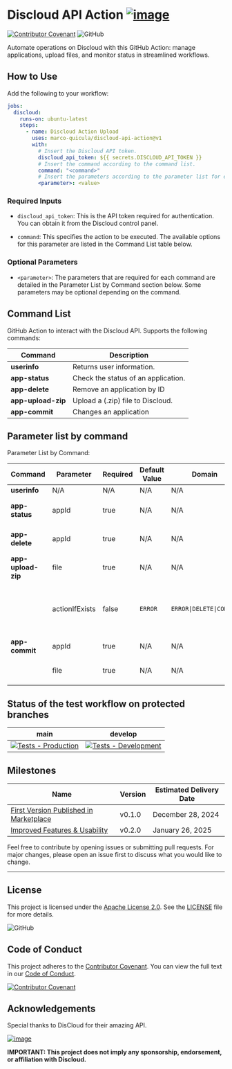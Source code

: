 # Discloud API Action [![image](https://github.com/user-attachments/assets/528238b4-547e-4d9e-953d-78c1df182210)](https://discloud.com)
[![Contributor Covenant](https://img.shields.io/badge/Contributor%20Covenant-2.1-4baaaa.svg)](CODE_OF_CONDUCT.md)
![GitHub](https://img.shields.io/github/license/marco-quicula/discloud-api-action)

Automate operations on Discloud with this GitHub Action: manage applications, upload files, and monitor status in streamlined workflows.

## How to Use

Add the following to your workflow:

```yaml
jobs:
  discloud:
    runs-on: ubuntu-latest
    steps:
      - name: Discloud Action Upload
        uses: marco-quicula/discloud-api-action@v1
        with:
          # Insert the Discloud API token.
          discloud_api_token: ${{ secrets.DISCLOUD_API_TOKEN }}
          # Insert the command according to the command list.
          command: "<command>"
          # Insert the parameters according to the parameter list for each command.
          <parameter>: <value>
```

### Required Inputs
- `discloud_api_token`: This is the API token required for authentication. You can obtain it from the Discloud control panel.
  
- `command`: This specifies the action to be executed. The available options for this parameter are listed in the Command List table below.

### Optional Parameters
- `<parameter>`: The parameters that are required for each command are detailed in the Parameter List by Command section below. Some parameters may be optional depending on the command.

## Command List

GitHub Action to interact with the Discloud API. Supports the following commands:

| Command            | Description                         |
|--------------------|-------------------------------------|
| **userinfo**       | Returns user information.           |
| **app-status**     | Check the status of an application. |
| **app-delete**     | Remove an application by ID         |
| **app-upload-zip** | Upload a (.zip) file to Discloud.  |
| **app-commit**     | Changes an application              |

## Parameter list by command

Parameter List by Command:

| Command            | Parameter      | Required | Default Value | Domain                  | Description                                              | Example                         |
|--------------------|----------------|----------|---------------|-------------------------|----------------------------------------------------------|---------------------------------|
| **userinfo**       | N/A            | N/A      | N/A           | N/A                     | N/A                                                      | N/A                             |
| **app-status**     | appId          | true     | N/A           | N/A                     | Application ID or `all` for all apps.                    | appId:&nbsp;my-app              |
| **app-delete**     | appId          | true     | N/A           | N/A                     | Application ID or `all` for all apps.                    | appId:&nbsp;my-app              |
| **app-upload-zip** | file           | true     | N/A           | N/A                     | File (.zip) to be uploaded.                              | file:&nbsp;"./path/to/file.zip" |
|                    | actionIfExists | false    | `ERROR`       | `ERROR\|DELETE\|COMMIT` | Action to be taken if the application is already active. | actionIfExist:&nbsp;DELETE      |
| **app-commit**     | appId          | true     | N/A           | N/A                     | Application ID.                                          | appId:&nbsp;my-app              |
|                    | file           | true     | N/A           | N/A                     | File (.zip) to be uploaded.                              | file:&nbsp;path/to/file.zip"    |

## Status of the test workflow on protected branches

| main                                                                                                                                                                                                                          | develop                                                                                                                                                                                                                                 |
|-------------------------------------------------------------------------------------------------------------------------------------------------------------------------------------------------------------------------------|-----------------------------------------------------------------------------------------------------------------------------------------------------------------------------------------------------------------------------------------|
| [![Tests - Production](https://github.com/marco-quicula/discloud-api-action/actions/workflows/tests-main.yaml/badge.svg?branch=main)](https://github.com/marco-quicula/discloud-api-action/actions/workflows/tests-main.yaml) | [![Tests - Development](https://github.com/marco-quicula/discloud-api-action/actions/workflows/tests-develop.yaml/badge.svg?branch=develop)](https://github.com/marco-quicula/discloud-api-action/actions/workflows/tests-develop.yaml) |


## Milestones

| Name                                                                                                       | Version | Estimated Delivery Date |
|------------------------------------------------------------------------------------------------------------|---------|-------------------------|
| [First Version Published in Marketplace](https://github.com/marco-quicula/discloud-api-action/milestone/1) | v0.1.0  | December 28, 2024       |
| [Improved Features & Usability](https://github.com/marco-quicula/discloud-api-action/milestone/2)          | v0.2.0  | January 26, 2025        |

Feel free to contribute by opening issues or submitting pull requests. For major changes, please open an issue first to discuss what you would like to change.

---

## License
This project is licensed under the [Apache License 2.0](https://www.apache.org/licenses/LICENSE-2.0). See the [LICENSE](./LICENSE) file for more details.

![GitHub](https://img.shields.io/github/license/marco-quicula/discloud-api-action)

## Code of Conduct
This project adheres to the [Contributor Covenant](https://www.contributor-covenant.org). You can view the full text in our [Code of Conduct](./CODE_OF_CONDUCT.md).

[![Contributor Covenant](https://img.shields.io/badge/Contributor%20Covenant-2.1-4baaaa.svg)](CODE_OF_CONDUCT.md)

## Acknowledgements
Special thanks to DisCloud for their amazing API.

[![image](https://github.com/user-attachments/assets/ae507ba2-2ebf-4228-9b49-21de67c03415)](https://discloud.com)

**IMPORTANT: This project does not imply any sponsorship, endorsement, or affiliation with Discloud.**
